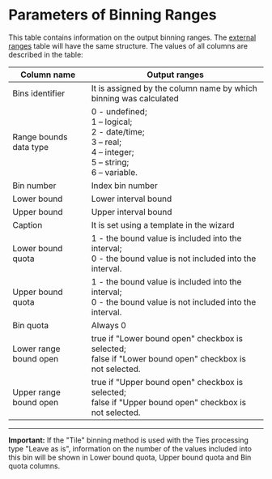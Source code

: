# Parameters of Binning Ranges

This table contains information on the output binning ranges. The [external ranges](./outdoor-ranges.md) table will have the same structure. The values of all columns are described in the table:

| Column name | Output ranges |
| ------- | ------- |
| Bins identifier | It is assigned by the column name by which binning was calculated |
| Range bounds data type | 0 - undefined; <br> 1 – logical; <br>  2 - date/time; <br> 3 – real; <br> 4 – integer; <br>  5 – string; <br> 6 – variable. |
| Bin number | Index bin number |
| Lower bound | Lower interval bound |
| Upper bound | Upper interval bound |
| Caption | It is set using a template in the wizard |
| Lower bound quota | 1 - the bound value is included into the interval; <br> 0 - the bound value is not included into the interval. |
| Upper bound quota | 1 - the bound value is included into the interval; <br> 0 - the bound value is not included into the interval. |
| Bin quota | Always 0 |
| Lower range bound open | true if "Lower bound open" checkbox is selected; <br> false if "Lower bound open" checkbox is not selected. |
| Upper range bound open | true if "Upper bound open" checkbox is selected; <br> false if "Upper bound open" checkbox is not selected. |

-------

**Important:** If the "Tile" binning method is used with the Ties processing type "Leave as is", information on the number of the values included into this bin will be shown in Lower bound quota, Upper bound quota and Bin quota columns.
